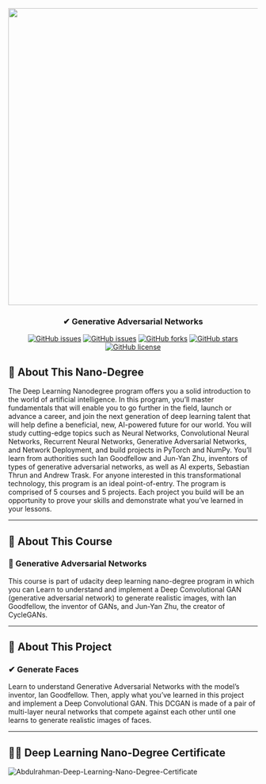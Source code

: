 <div align="center">
 
<img width="600px" src="https://www.udacity.com/www-proxy/contentful/assets/2y9b3o528xhq/6O58LR2xUDUV0eLZcCVSRA/253842b5c9c794e788706211ca4d6cdc/image-syllabus-01.jpg">

</div>

<h3 align="center">✔ Generative Adversarial Networks</h3>
<div align="center">

[![GitHub issues](https://img.shields.io/github/contributors/Abdulrahman-Khalid/Face-Generation-GAN)](https://github.com/Abdulrahman-Khalid/Face-Generation-GAN/contributors)
[![GitHub issues](https://img.shields.io/github/issues/Abdulrahman-Khalid/Face-Generation-GAN)](https://github.com/Abdulrahman-Khalid/Face-Generation-GAN/issues)
[![GitHub forks](https://img.shields.io/github/forks/Abdulrahman-Khalid/Face-Generation-GAN)](https://github.com/Abdulrahman-Khalid/Face-Generation-GAN/network)
[![GitHub stars](https://img.shields.io/github/stars/Abdulrahman-Khalid/Face-Generation-GAN)](https://github.com/Abdulrahman-Khalid/Face-Generation-GAN/stargazers)
[![GitHub license](https://img.shields.io/github/license/Abdulrahman-Khalid/Face-Generation-GAN)](https://github.com/Abdulrahman-Khalid/Face-Generation-GAN/blob/master/LICENSE)


</div>

## 📝 About This Nano-Degree

The Deep Learning Nanodegree program offers you a solid introduction to the world of artificial intelligence. In this program, you’ll master fundamentals that will enable you to go further in the field, launch or advance a career, and join the next generation of deep learning talent that will help define a beneficial, new, AI-powered future for our world. You will study cutting-edge topics such as Neural Networks, Convolutional Neural Networks, Recurrent Neural Networks, Generative Adversarial Networks, and Network Deployment, and build projects in PyTorch and NumPy. You’ll learn from authorities such Ian Goodfellow and Jun-Yan Zhu, inventors of types of generative adversarial networks, as well as AI experts, Sebastian Thrun and Andrew Trask. For anyone interested in this transformational technology, this program is an ideal point-of-entry. The program is comprised of 5 courses and 5 projects. Each project you build will be an opportunity to prove your skills and demonstrate what you’ve learned in your lessons.

-----------------------------------------------------------------------------------------------------------------------
## 📝 About This Course
### 🌟 Generative Adversarial Networks

This course is part of udacity deep learning nano-degree program in which you can Learn to understand and implement a Deep Convolutional GAN (generative adversarial network) to generate realistic images, with Ian Goodfellow, the inventor of GANs, and Jun-Yan Zhu, the creator of CycleGANs.

-----------------------------------------------------------------------------------------------------------------------------
## 📝 About This Project
### ✔ Generate Faces

Learn to understand Generative Adversarial Networks with the
model’s inventor, Ian Goodfellow. Then, apply what you’ve learned
in this project and implement a Deep Convolutional GAN. This
DCGAN is made of a pair of multi-layer neural networks that
compete against each other until one learns to generate realistic
images of faces.

-----------------------------------------------------------------------------------------------------------------------
## 🎉🎈 Deep Learning Nano-Degree Certificate


![Abdulrahman-Deep-Learning-Nano-Degree-Certificate](https://s3-us-west-2.amazonaws.com/udacity-printer/production/certificates/40f48cb6-ea3e-40e5-964f-4bd0aef1e9d6.svg)
